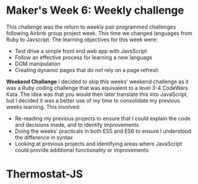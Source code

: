 # Maker's Week 6: Weekly challenge
This challenge was the return to weekly pair programmed challenges following Airbnb group project week.
This time we changed languages from Ruby to Javscript.
The learning objectives for this week were:

* Test drive a simple front end web app with JavsScript
* Follow an effective process for learning a new language
* DOM manipulation
* Creating dynamic pages that do not rely on a page refresh



**Weekend Challange**
I decided to skip this weeks' weekend challenge as it was a Ruby coding challenge that was equivalent to a level 3-4 CodeWars Kata.
The idea was that you would then later translate this into JavaScript, but I decided it was a better use of my time to consolidate my previous weeks learning.
This involved:

* Re-reading my previous projects to ensure that I could explain the code and decisions made, and to identify improvements
* Doing the weeks' practicals in both ES5 and ES6 to ensure I understood the difference in syntax
* Looking at previous projects and identifying areas where JavaScript could provide additional functionality or improvements

# Thermostat-JS
